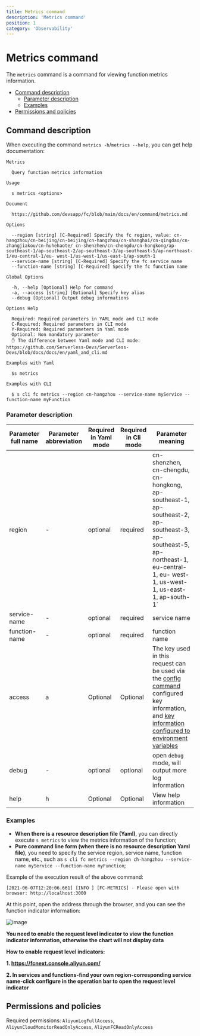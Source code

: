 ```yaml
---
title: Metrics command
description: 'Metrics command'
position: 1
category: 'Observability'
---
```

# Metrics command

The `metrics` command is a command for viewing function metrics information.

- [Command description](#Command-description)
  - [Parameter description](#parameter-description)
  - [Examples](#Examplese)
- [Permissions and policies](#Permissions-and-policies)

## Command description

When executing the command `metrics -h`/`metrics --help`, you can get help documentation:

```shell script
Metrics

  Query function metrics information

Usage

  s metrics <options>
                       
Document
  
  https://github.com/devsapp/fc/blob/main/docs/en/command/metrics.md

Options
               
  --region [string] [C-Required] Specify the fc region, value: cn-hangzhou/cn-beijing/cn-beijing/cn-hangzhou/cn-shanghai/cn-qingdao/cn-zhangjiakou/cn-huhehaote/ cn-shenzhen/cn-chengdu/cn-hongkong/ap-southeast-1/ap-southeast-2/ap-southeast-3/ap-southeast-5/ap-northeast-1/eu-central-1/eu- west-1/us-west-1/us-east-1/ap-south-1
  --service-name [string] [C-Required] Specify the fc service name
  --function-name [string] [C-Required] Specify the fc function name

Global Options

  -h, --help [Optional] Help for command
  -a, --access [string] [Optional] Specify key alias
  --debug [Optional] Output debug informations

Options Help

  Required: Required parameters in YAML mode and CLI mode
  C-Required: Required parameters in CLI mode
  Y-Required: Required parameters in Yaml mode
  Optional: Non mandatory parameter
  ✋ The difference between Yaml mode and CLI mode: https://github.com/Serverless-Devs/Serverless-Devs/blob/docs/docs/en/yaml_and_cli.md

Examples with Yaml

  $s metrics

Examples with CLI

  $ s cli fc metrics --region cn-hangzhou --service-name myService --function-name myFunction
````

### Parameter description

| Parameter full name | Parameter abbreviation | Required in Yaml mode | Required in Cli mode | Parameter meaning |
| ------------- | -------- | -------------- | ------------- | ------------------------------------------------------- |
| region | - | optional | required | cn-shenzhen, cn-chengdu, cn-hongkong, ap-southeast-1, ap-southeast-2, ap-southeast-3, ap-southeast-5, ap-northeast-1, eu-central-1, eu- west-1, us-west-1, us-east-1, ap-south-1` |
| service-name | - | optional | required | service name |
| function-name | - | optional | required | function name |
| access | a | Optional | Optional | The key used in this request can be used via the [config command](https://github.com/Serverless-Devs/Serverless-Devs/tree/master/docs/en/command/config.md#config-add-command) configured key information, and [key information configured to environment variables](https://github.com/Serverless-Devs/Serverless-Devs/tree/master/docs/en/command/config.md#Configure-keys-by-using-environment-variables) |
| debug | - | optional | optional | open `debug` mode, will output more log information |
| help | h | Optional | Optional | View help information |

### Examples

- **When there is a resource description file (Yaml)**, you can directly execute `s metrics` to view the metrics information of the function;
- **Pure command line form (when there is no resource description Yaml file)**, you need to specify the service region, service name, function name, etc., such as `s cli fc metrics --region ch-hangzhou --service-name myService --function-name myFunction`;

Example of the execution result of the above command:

````text
[2021-06-07T12:20:06.661] [INFO ] [FC-METRICS] - Please open with browser: http://localhost:3000
````

 At this point, open the address through the browser, and you can see the function indicator information:

![image](https://user-images.githubusercontent.com/21079031/120958920-419b2400-c78b-11eb-9f3c-8b49c1354a37.png)

**You need to enable the request level indicator to view the function indicator information, otherwise the chart will not display data**

**How ​​to enable request level indicators:**

**1. https://fcnext.console.aliyun.com/**

**2. In services and functions-find your own region-corresponding service name-click configure in the operation bar to open the request level indicator**

## Permissions and policies

Required permissions: `AliyunLogFullAccess`, `AliyunCloudMonitorReadOnlyAccess`, `AliyunFCReadOnlyAccess`
